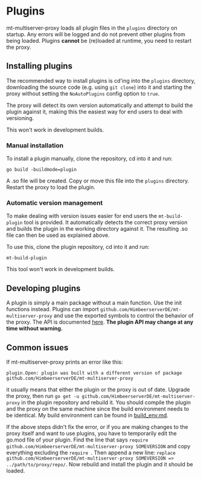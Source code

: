 # Plugins
mt-multiserver-proxy loads all plugin files in the `plugins` directory
on startup. Any errors will be logged and do not prevent other plugins
from being loaded. Plugins **cannot** be (re)loaded at runtime, you
need to restart the proxy.

## Installing plugins
The recommended way to install plugins is cd'ing into the `plugins` directory,
downloading the source code (e.g. using `git clone`) into it
and starting the proxy without setting the `NoAutoPlugins` config option
to `true`.

The proxy will detect its own version automatically
and attempt to build the plugin against it, making this the easiest way
for end users to deal with versioning.

This won't work in development builds.

### Manual installation
To install a plugin manually, clone the repository, cd into it and run:

```
go build -buildmode=plugin
```

A .so file will be created. Copy or move this file into the `plugins`
directory. Restart the proxy to load the plugin.

### Automatic version management
To make dealing with version issues easier for end users
the `mt-build-plugin` tool is provided. It automatically detects
the correct proxy version and builds the plugin in the working directory
against it. The resulting .so file can then be used as explained above.

To use this, clone the plugin repository, cd into it and run:

```
mt-build-plugin
```

This tool won't work in development builds.

## Developing plugins
A plugin is simply a main package without a main function. Use the init
functions instead. Plugins can import
`github.com/HimbeerserverDE/mt-multiserver-proxy` and use the exported
symbols to control the behavior of the proxy. The API is documented
[here](https://pkg.go.dev/github.com/HimbeerserverDE/mt-multiserver-proxy).
__The plugin API may change at any time without warning.__

## Common issues
If mt-multiserver-proxy prints an error like this:
```
plugin.Open: plugin was built with a different version of package github.com/HimbeerserverDE/mt-multiserver-proxy
```
it usually means that either the plugin or the proxy is out of date.
Upgrade the proxy, then run
`go get -u github.com/HimbeerserverDE/mt-multiserver-proxy` in the plugin
repository and rebuild it. You should compile the plugin and the proxy
on the same machine since the build environment needs to be identical.
My build environment can be found in
[build_env.md](https://github.com/HimbeerserverDE/mt-multiserver-proxy/blob/main/doc/build_env.md).

If the above steps didn't fix the error, or if you are making changes
to the proxy itself and want to use plugins, you have to temporarily
edit the go.mod file of your plugin. Find the line that says
`require github.com/HimbeerserverDE/mt-multiserver-proxy SOMEVERSION`
and copy everything excluding the `require `. Then append a new line:
`replace github.com/HimbeerserverDE/mt-multiserver-proxy SOMEVERSION => ../path/to/proxy/repo/`.
Now rebuild and install the plugin and it should be loaded.
